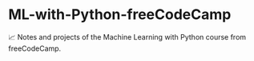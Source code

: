 # ML-with-Python-freeCodeCamp
📈 Notes and projects of the Machine Learning with Python course from freeCodeCamp. 
